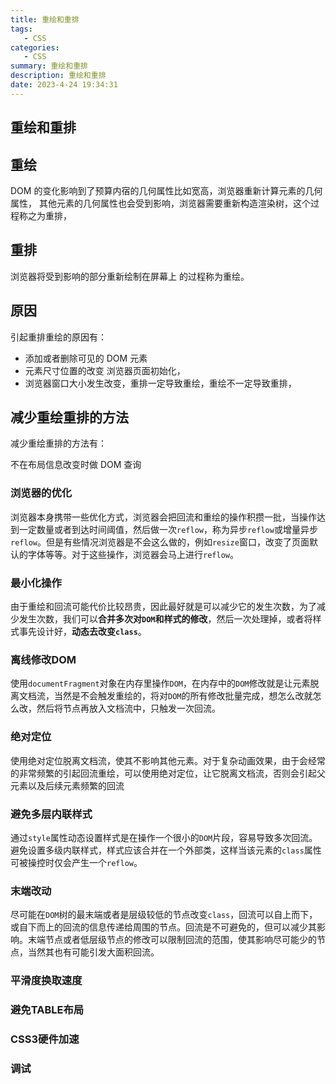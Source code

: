 ```yaml
---
title: 重绘和重排
tags: 
   - CSS
categories: 
   - CSS
summary: 重绘和重排
description: 重绘和重排
date: 2023-4-24 19:34:31
---
```




## 重绘和重排



## 重绘

DOM 的变化影响到了预算内宿的几何属性比如宽高，浏览器重新计算元素的几何属性， 其他元素的几何属性也会受到影响，浏览器需要重新构造渲染树，这个过程称之为重排，



## 重排

浏览器将受到影响的部分重新绘制在屏幕上 的过程称为重绘。



## 原因

引起重排重绘的原因有： 

- 添加或者删除可见的 DOM 元素
- 元素尺寸位置的改变 浏览器页面初始化， 
- 浏览器窗口大小发生改变，重排一定导致重绘，重绘不一定导致重排， 



## 减少重绘重排的方法

减少重绘重排的方法有： 

不在布局信息改变时做 DOM 查询

### 浏览器的优化

浏览器本身携带一些优化方式，浏览器会把回流和重绘的操作积攒一批，当操作达到一定数量或者到达时间阈值，然后做一次`reflow`，称为异步`reflow`或增量异步`reflow`。但是有些情况浏览器是不会这么做的，例如`resize`窗口，改变了页面默认的字体等等。对于这些操作，浏览器会马上进行`reflow`。



### 最小化操作

由于重绘和回流可能代价比较昂贵，因此最好就是可以减少它的发生次数，为了减少发生次数，我们可以**合并多次对`DOM`和样式的修改**，然后一次处理掉，或者将样式事先设计好，**动态去改变`class`**。



### 离线修改DOM

使用`documentFragment`对象在内存里操作`DOM`，在内存中的`DOM`修改就是让元素脱离文档流，当然是不会触发重绘的，将对`DOM`的所有修改批量完成，想怎么改就怎么改，然后将节点再放入文档流中，只触发一次回流。



### 绝对定位

使用绝对定位脱离文档流，使其不影响其他元素。对于复杂动画效果，由于会经常的非常频繁的引起回流重绘，可以使用绝对定位，让它脱离文档流，否则会引起父元素以及后续元素频繁的回流



### 避免多层内联样式

通过`style`属性动态设置样式是在操作一个很小的`DOM`片段，容易导致多次回流。避免设置多级内联样式，样式应该合并在一个外部类，这样当该元素的`class`属性可被操控时仅会产生一个`reflow`。



### 末端改动

尽可能在`DOM`树的最末端或者是层级较低的节点改变`class`，回流可以自上而下，或自下而上的回流的信息传递给周围的节点。回流是不可避免的，但可以减少其影响。末端节点或者低层级节点的修改可以限制回流的范围，使其影响尽可能少的节点，当然其也有可能引发大面积回流。



### 平滑度换取速度



### 避免TABLE布局



### CSS3硬件加速



### 调试





